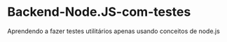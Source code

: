 # Backend-Node.JS-com-testes
 
Aprendendo a fazer testes utilitários apenas usando conceitos de node.js
